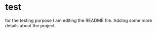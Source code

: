 # test
for the testing purpose
I am editing the README file. Adding some more details about the project.
